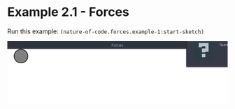 # Example 2.1 - Forces

Run this example: `(nature-of-code.forces.example-1:start-sketch)`

![Example 2.1 - Forces](/screenshots/Example%202.1%20-%20Forces.gif)
